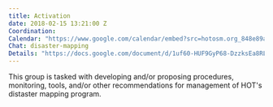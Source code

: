```yaml
---
title: Activation
date: 2018-02-15 13:21:00 Z
Coordination: 
Calendar: "https://www.google.com/calendar/embed?src=hotosm.org_848e89aaiab04ag94d23rqn558%40group.calendar.google.com"
Chat: disaster-mapping
Details: "https://docs.google.com/document/d/1uf60-HUF9GyP68-DzzksEa8RLqFkUrsNSq6vhiiXa64/edit?usp=sharing"
---
```


This group is tasked with developing and/or proposing procedures, monitoring, tools, and/or other recommendations for management of HOT's distaster mapping program.
